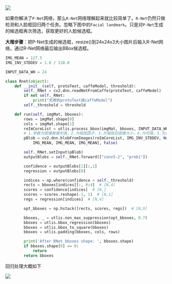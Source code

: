 ![](https://img-blog.csdn.net/20170614104132727?watermark/2/text/aHR0cDovL2Jsb2cuY3Nkbi5uZXQvZnV3ZW55YW4=/font/5a6L5L2T/fontsize/400/fill/I0JBQkFCMA==/dissolve/70/gravity/Center)

如果你解决了`P-Net`网络，那么`R-Net`网络理解起来就比较简单了。`R-Net`仍然只做检测和人脸框回归两个任务。忽略下图中的`Facial landmark`。只是对`P-Net`生成的候选框再次筛选，获取更好的人脸候选框。

**大楷步骤**：把P-Net生成的候选框，resize()到24x24x3大小图片后输入R-Net网络，通过R-Net网络最后输出BBox候选框。

```python
IMG_MEAN = 127.5
IMG_INV_STDDEV = 1.0 / 128.0

INPUT_DATA_WH = 24

class Rnet(object):
    def __init__(self, protoText, caffeModel, threshold):
        self._RNet = cv2.dnn.readNetFromCaffe(protoText, caffeModel)
        if not self._RNet:
            print("无效的protoText或caffeModel")
        self._threshold = threshold

    def run(self, imgMat, bboxes):
        rows = imgMat.shape[0]
        cols = imgMat.shape[1]
        reImCoreList = utlis.process_bbox(imgMat, bboxes, INPUT_DATA_WH)
        # 1.参数为图像数据列表，2.为缩放因子，3.为缩放后图像大小，4.为均值，5.为是否交换颜色通道标志，6.为是否进行裁剪操作
        pBlob = cv2.dnn.blobFromImages(reImCoreList, IMG_INV_STDDEV, None, [
            IMG_MEAN, IMG_MEAN, IMG_MEAN], False)

        self._RNet.setInput(pBlob)
        outputBlobs = self._RNet.forward(["conv5-2", "prob1"])

        confidence = outputBlobs[1][:,1]
        regression = outputBlobs[0]

        indices = np.where(confidence > self._threshold)
        rects = bboxes[indices][:, 0:4]  # [N,4]
        scores = confidence[indices]  # [N,]
        scores = scores.reshape(-1, 1)  # [N,1]
        regs = regression[indices]  # [N,4]

        opt_bboxes = np.hstack([rects, scores, regs])  # [N,9]

        bboxes, _ = utlis.non_max_suppression(opt_bboxes, 0.7)
        bboxes = utlis.bbox_regression(bboxes)
        bboxes = utlis.bbox_to_square(bboxes)
        bboxes = utlis.padding(bboxes, cols, rows)

        print('After RNet bboxes shape: ', bboxes.shape)
        if bboxes.shape[0] == 0:
            return
        return bboxes
```

回归处理大概如下

![](https://pic2.zhimg.com/80/v2-7acab54b76a6982f34c919f13335e7a1_hd.jpg)

